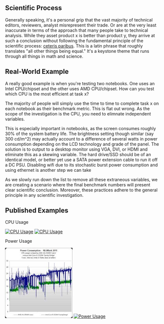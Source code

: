 ## Scientific Process

Generally speaking, it's a personal grip that the vast majority of technical editors, reviewers, analyst misrepresent their trade. Or are at the very least inaccurate in terms of the approach that many people take to technical analysis. While they asset product x is better than product y, they arrive at such a conclusion without following the fundamental principle of the scientific process: [ceteris paribus](http://en.wikipedia.org/wiki/Ceteris_paribus). This is a latin phrase that roughly translates "all other things being equal." It's a keystone theme that runs through all things in math and science.

## Real-World Example

A really good example is when you're testing two notebooks. One uses an Intel CPU/chipset and the other uses AMD CPU/chipset. How can you test which CPU is the most efficient at task x?

The majority of people will simply use the time to time to complete task x on each notebook as their benchmark metric. This is flat out wrong. As the scope of the investigation is the CPU, you need to elimnate independent variables. 

This is especially important in notebooks, as the screen consumes roughly 30% of the system battery life. The brightness setting though similar (say 300 cd/m^2) may actually account to a difference of several watts in power consumption depending on the LCD technology and grade of the panel. The solution is to output to a desktop monitor using VGA, DVI, or HDMI and eliminate this as a skewing variable. The hard drive/SSD should be of an identical model, or better yet use a SATA power extension cable to run it off a DC PSU. Disabling wifi due to its stochastic burst power consumption and using ethernet is another step we can take

As we slowly run down the list to remove all these extraneous variables, we are creating a scenario where the final benchmark numbers will present clear scientific conclusion. Moreover, these practices adhere to the general principle in any scientific investigation.

## Published Examples

CPU Usage

[![CPU Usage](https://encrypted-tbn1.gstatic.com/images?q=tbn:ANd9GcRAvGQusNCCsivv-8MljHORyIJ7v2KTxk5V5LHJJOfl-GXnG-02-g)](http://media.bestofmicro.com/1/A/278686/original/transcodingperf_cpu.png)
[![CPU Usage](https://encrypted-tbn3.gstatic.com/images?q=tbn:ANd9GcTmecMCYtQVcg6mhU4mZRvJ0BRUMKQ_vF_PK5vDnU8zynbUqF3KSg)](http://media.bestofmicro.com/Z/K/335648/original/cpu_pcmark.png)

Power Usage

[![Power Usage](/documentation/power_example2.jpg)](http://media.bestofmicro.com/1/D/278689/original/transcodingquality_power.png)
[![Power Usage](https://encrypted-tbn1.gstatic.com/images?q=tbn:ANd9GcRAvGQusNCCsivv-8MljHORyIJ7v2KTxk5V5LHJJOfl-GXnG-02-g)](http://thgtr.com/wp-content/uploads/2011/06/power_-_rlumark.png)
